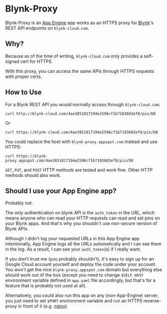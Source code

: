 # Blynk-Proxy

Blynk-Proxy is an [App Engine](https://cloud.google.com/appengine/)
app works as an HTTPS proxy for [Blynk](https://www.blynk.cc/)'s
REST API endpoints on `blynk-cloud.com`.

## Why?

Because as of the time of writing,
`blynk-cloud.com` only provides a self-signed cert for HTTPS.

With this proxy, you can access the same APIs through HTTPS requests with proper
certs.

## How to Use

For a Blynk REST API you would normally access through `blynk-cloud.com`:

```
curl http://blynk-cloud.com/4ae3851817194e2596cf1b7103603ef8/pin/D8
```

Or

```
curl https://blynk-cloud.com/4ae3851817194e2596cf1b7103603ef8/pin/D8
```

You could replace the host with `blynk-proxy.appspot.com` instead and use
HTTPS:

```
curl https://blynk-proxy.appspot.com/4ae3851817194e2596cf1b7103603ef8/pin/D8
```

`GET`, `PUT`, and `POST` HTTP methods are tested and work fine. Other HTTP
methods should also work.

## Should I use your App Engine app?

Probably not.

The only authentication on blynk API is the `auth_token` in the URL,
which means anyone who can read your HTTP requests can read and set pins on your
Blynk apps. And that's why you shouldn't use non-secure version of Blynk APIs.

Although I didn't log your requested URLs in this App Engine app intentionally,
App Engine logs all the URLs automatically and I can see them in the log.
As a result, I can see your `auth_token`(s) if I really want.

If you don't trust me (you probably shouldn't),
it's easy to sign up for an Google Cloud account yourself and deploy the code
under your account.
You won't get the nice `blynk-proxy.appspot.com` domain but everything else
should work out of the box
(except you need to change `$SELF_HOST` environment variable defined in
`app.yaml` file accordingly, but that's for a feature that is probably not used
at all).

Alternatively, you could also run this app on any (non-App-Engine) server,
you just need to set `$PORT` environment variable and run an HTTPS reverse-proxy
in front of it (e.g. [nginx](https://www.nginx.com/)).
